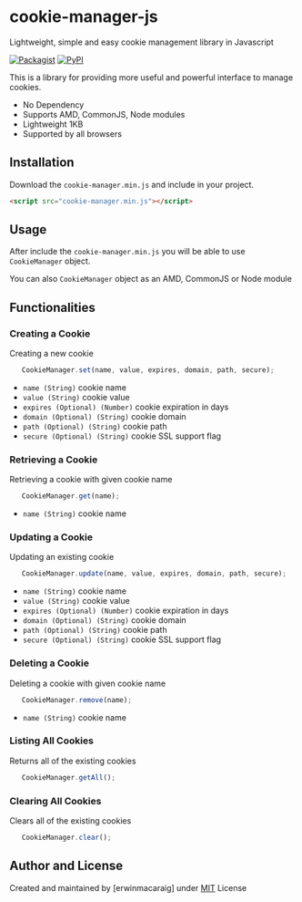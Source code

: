 # cookie-manager-js 
Lightweight, simple and easy cookie management library in Javascript

[![Packagist](https://img.shields.io/packagist/l/doctrine/orm.svg)]() [![PyPI](https://img.shields.io/pypi/status/Django.svg)]() 

This is a library for providing more useful and powerful interface to manage cookies.
- No Dependency
- Supports AMD, CommonJS, Node modules
- Lightweight 1KB
- Supported by all browsers

## Installation
Download the `cookie-manager.min.js` and include in your project.

```html
<script src="cookie-manager.min.js"></script>
```

## Usage
After include the `cookie-manager.min.js` you will be able to use `CookieManager` object. 

You can also `CookieManager` object as an AMD, CommonJS or Node module 


## Functionalities

### Creating a Cookie
Creating a new cookie
```js
   CookieManager.set(name, value, expires, domain, path, secure);
```
- `name (String)` cookie name
- `value (String)` cookie value
- `expires (Optional) (Number)` cookie expiration in days
- `domain (Optional) (String)` cookie domain
- `path (Optional) (String)` cookie path
- `secure (Optional) (String)` cookie SSL support flag


### Retrieving a Cookie
Retrieving a cookie with given cookie name
```js
   CookieManager.get(name);
```
- `name (String)` cookie name

### Updating a Cookie
Updating an existing cookie
```js
   CookieManager.update(name, value, expires, domain, path, secure);
```
- `name (String)` cookie name
- `value (String)` cookie value
- `expires (Optional) (Number)` cookie expiration in days
- `domain (Optional) (String)` cookie domain
- `path (Optional) (String)` cookie path
- `secure (Optional) (String)` cookie SSL support flag

### Deleting a Cookie
Deleting a cookie with given cookie name
```js
   CookieManager.remove(name);
```
- `name (String)` cookie name

### Listing All Cookies
Returns all of the existing cookies
```js
   CookieManager.getAll();
```
### Clearing All Cookies
Clears all of the existing cookies
```js
   CookieManager.clear();
```

## Author and License 
Created and maintained by [erwinmacaraig] under [MIT](License.md) License
